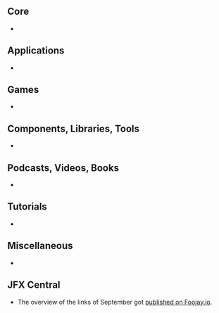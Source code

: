 ## Core

* 

## Applications

* 

## Games

* 

## Components, Libraries, Tools

*

## Podcasts, Videos, Books

*

## Tutorials

*

## Miscellaneous

*

## JFX Central

* The overview of the links of September got [published on Foojay.io](https://foojay.io/today/javafx-links-of-september-2024/).
